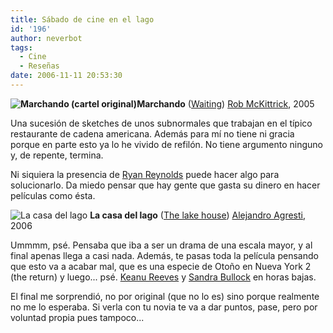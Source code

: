 ```yaml
---
title: Sábado de cine en el lago
id: '196'
author: neverbot
tags:
  - Cine
  - Reseñas
date: 2006-11-11 20:53:30
---
```


**![Marchando (cartel original)](./Waiting.jpg "Marchando (cartel original)")Marchando** ([Waiting](http://www.imdb.com/title/tt0348333/)) [Rob McKittrick](http://www.imdb.com/name/nm1301035/), 2005

Una sucesión de sketches de unos subnormales que trabajan en el típico restaurante de cadena americana. Además para mí no tiene ni gracia porque en parte esto ya lo he vivido de refilón. No tiene argumento ninguno y, de repente, termina.

Ni siquiera la presencia de [Ryan Reynolds](http://www.imdb.com/name/nm0005351/) puede hacer algo para solucionarlo. Da miedo pensar que hay gente que gasta su dinero en hacer películas como ésta. 

![La casa del lago](./LaCasaDelLago.jpg "La casa del lago") **La casa del lago** ([The lake house](http://www.imdb.com/title/tt0410297/)) [Alejandro Agresti](http://www.imdb.com/name/nm0002159/), 2006

Ummmm, psé. Pensaba que iba a ser un drama de una escala mayor, y al final apenas llega a casi nada. Además, te pasas toda la película pensando que esto va a acabar mal, que es una especie de Otoño en Nueva York 2 (the return) y luego... psé. [Keanu Reeves](http://www.imdb.com/name/nm0000206/) y [Sandra Bullock](http://www.imdb.com/name/nm0000113/) en horas bajas.

El final me sorprendió, no por original (que no lo es) sino porque realmente no me lo esperaba. Si verla con tu novia te va a dar puntos, pase, pero por voluntad propia pues tampoco... 